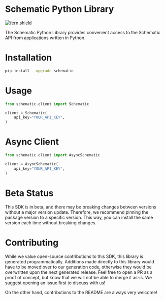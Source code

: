 <!-- Begin Title, generated by Fern  -->
# Schematic Python Library

[![fern shield](https://img.shields.io/badge/%F0%9F%8C%BF-SDK%20generated%20by%20Fern-brightgreen)](https://github.com/fern-api/fern)

The Schematic Python Library provides convenient access to the Schematic API from applications written in Python.
<!-- End Title  -->

<!-- Begin Installation, generated by Fern  -->
# Installation

```sh
pip install --upgrade schematic
```
<!-- End Installation  -->

<!-- Begin Usage, generated by Fern  -->
# Usage

```python
from schematic.client import Schematic

client = Schematic(
    api_key="YOUR_API_KEY",
)
```
<!-- End Usage  -->

<!-- Begin Async Usage, generated by Fern  -->
# Async Client

```python
from schematic.client import AsyncSchematic

client = AsyncSchematic(
    api_key="YOUR_API_KEY",
)
```
<!-- End Async Usage  -->

<!-- Begin Status, generated by Fern  -->
# Beta Status

This SDK is in beta, and there may be breaking changes between versions without a major 
version update. Therefore, we recommend pinning the package version to a specific version. 
This way, you can install the same version each time without breaking changes.
<!-- End Status  -->

<!-- Begin Contributing, generated by Fern  -->
# Contributing

While we value open-source contributions to this SDK, this library is generated programmatically. 
Additions made directly to this library would have to be moved over to our generation code, 
otherwise they would be overwritten upon the next generated release. Feel free to open a PR as
 a proof of concept, but know that we will not be able to merge it as-is. We suggest opening 
an issue first to discuss with us!

On the other hand, contributions to the README are always very welcome!
<!-- End Contributing  -->

